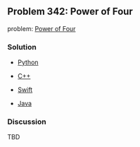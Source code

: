 ## Problem 342: Power of Four

problem: [Power of Four](https://leetcode.com/problems/power-of-four/)

### Solution

- [Python](../python/problem342.py)

- [C++](../cpp/problem342.cpp)

- [Swift](../swift/problem342.swift)

- [Java](../java/problem342.java)

### Discussion

TBD

